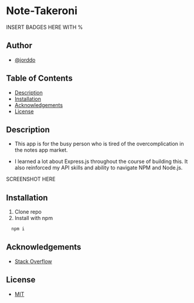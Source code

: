 # Note-Takeroni

INSERT BADGES HERE WITH %

## Author

- [@jorddo](https://github.com/jorddo)

## Table of Contents

- [Description](#description)
- [Installation](#installation)
- [Acknowledgements](#acknowledgements)
- [License](#license)

## Description

- This app is for the busy person who is tired of the overcomplication in the notes app market.

- I learned a lot about Express.js throughout the course of building this. It also reinforced my API skills and ability to navigate NPM and Node.js.

SCREENSHOT HERE

## Installation

1.  Clone repo
2.  Install with npm

```bash
  npm i
```

## Acknowledgements

- [Stack Overflow](https://stackoverflow.com/)

## License

- [MIT](https://opensource.org/licenses/MIT)
